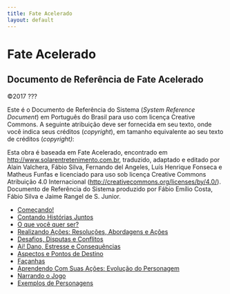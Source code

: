 ```yaml
---
title: Fate Acelerado
layout: default
---
```

# Fate Acelerado

## Documento de Referência de Fate Acelerado

©2017 ???

Este é o Documento de Referência do Sistema (*System Reference Document*) em Português do Brasil para uso com licença Creative Commons. A seguinte atribuição deve ser fornecida em seu texto, onde você indica seus créditos (*copyright*), em tamanho equivalente ao seu texto de créditos (*copyright)*:

Esta obra é baseada em Fate Acelerado, encontrado em <http://www.solarentretenimento.com.br>, traduzido, adaptado e editado por Alain Valchera, Fábio Silva, Fernando del Angeles, Luís Henrique Fonseca e Matheus Funfas e licenciado para uso sob licença Creative Commons Atribuição 4.0 Internacional (http://creativecommons.org/licenses/by/4.0/). Documento de Referência do Sistema produzido por Fábio Emílio Costa, Fábio Silva e Jaime Rangel de S. Junior.

- [Começando!](comecando/)
- [Contando Histórias Juntos](contando-historias-juntos/)
- [O que você quer ser?](o-que-voce-quer-ser/)
- [Realizando Ações: Resoluções, Abordagens e Ações](realizando-acoes-resolucoes-abordagens-e-acoes/)
- [Desafios, Disputas e Conflitos](desafios-disputas-e-conflitos/)
- [Ai! Dano, Estresse e Consequências](ai-dano-estresse-e-consequencias/)
- [Aspectos e Pontos de Destino](aspectos-e-pontos-de-destino/)
- [Façanhas](facanhas/)
- [Aprendendo Com Suas Ações: Evolução do Personagem](aprendendo-com-suas-acoes-evolucao-do-personagem/)
- [Narrando o Jogo](narrando-o-jogo/)
- [Exemplos de Personagens](exemplos-de-personagens/)
